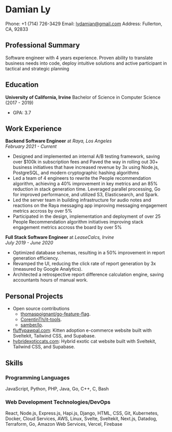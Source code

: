 # Damian Ly
Phone: +1 (714) 726-3429
Email: lydamian@gmail.com
Address: Fullerton, CA, 92833

## Professional Summary
Software engineer with 4 years experience. Proven ability to translate business needs into code, deploy intuitive solutions
and active participant in tactical and strategic planning

## Education
**University of California, Irvine** Bachelor of Science in Computer Science (2017 - 2019)
* GPA: 3.7

## Work Experience
**Backend Software Engineer** at *Raya, Los Angeles*  
*February 2021 - Current*
- Designed and implemented an internal A/B testing framework, saving over $100k in subscription fees and Paved the way in rolling out 30+ business initiatives that have increased revenue by 3x using Node.js, PostgreSQL, and modern cryptographic hashing algorithms
- Led a team of 4 engineers to rewrite the People recommendation algorithm, achieving a 40% improvement in key metrics and an 85% reduction in stack generation time. Leveraged parallel processing, Go for improved performance, and utilized S3, Elasticsearch, and Spark.
- Led the server team in building infrastructure for audio notes and reactions on the Raya messaging app improving messaging engagement metrics accross by over 5%
- Participated in the design, implementation and deployment of over 25 People Recommendation algorithm initiatives improving stack engagement metrics accross the board by over 5%

**Full Stack Software Engineer** at *LeaseCalcs, Irvine*  
*July 2019 - June 2020*
- Optimized database schemas, resulting in a 50% improvement in report generation efficiency.
- Revamped the UI, reducing the click rate of report generation by 3x (measured by Google Analytics).
- Architected a retrospective report difference calculation engine, saving accountants hours of manual work.

## Personal Projects
- Open source contributions
  - [thomaspoignant/go-feature-flag](https://github.com/thomaspoignant/go-feature-flag).
  - [CorentinTh/it-tools](https://github.com/CorentinTh/it-toolsgo-feature-flag).
  - [samber/lo](https://github.com/samber/lo).
- [fluffypawpal.com](https://fluffypawpal.com): Kitten adoption e-commerce website built with Sveltekit, Tailwind CSS, and Supabase.
- [hybridexoticcats.com](https://hybridexoticcats.com): Hybrid exotic cat website built with Sveltekit, Tailwind CSS, and Supabase.

## Skills
### Programming Languages
JavaScript, Python, PHP, Java, Go, C++, C, Bash

### Web Development Technologies/DevOps
React, Node.js, Express.js, Hapi.js, Django, HTML, CSS, Git, Kubernetes, Docker, Cloud Services, AWS, Linux, Svelte, Sveltekit, Next.js, Datadog, Terraform, Go, Amazon Web Services, Vercel, Firebase
